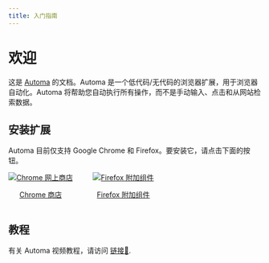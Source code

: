 ```yaml
---
title: 入门指南
---
```


# 欢迎
这是 [Automa](https://www.automa.site) 的文档。Automa 是一个低代码/无代码的浏览器扩展，用于浏览器自动化。Automa 将帮助您自动执行所有操作，而不是手动输入、点击和从网站检索数据。

## 安装扩展
Automa 目前仅支持 Google Chrome 和 Firefox。要安装它，请点击下面的按钮。

<div style="display: flex">
  <div style="margin-right: 40px">
    <a target="_blank" href="https://chrome.google.com/webstore/detail/automa/infppggnoaenmfagbfknfkancpbljcca">
      <img src="https://user-images.githubusercontent.com/22908993/166417152-f870bfbd-1770-4c28-b69d-a7303aebc9a6.png" alt="Chrome 网上商店" />
      <p align="center">Chrome 商店</p>
    </a>
  </div>
  <div>
    <a target="_blank" href="https://addons.mozilla.org/en-US/firefox/addon/automa/">
      <img src="https://user-images.githubusercontent.com/22908993/166417727-3481fef4-00e5-4cf0-bb03-27fb880d993c.png" alt="Firefox 附加组件" />
      <p align="center">Firefox 附加组件</p>
    </a>
  </div>
</div>

## 教程
有关 Automa 视频教程，请访问 [链接🔗](https://www.automa.site/tutorials).